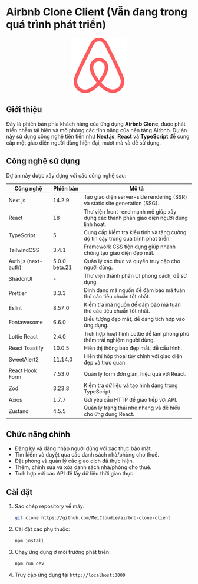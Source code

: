 # Airbnb Clone Client (Vẫn đang trong quá trình phát triển)

<p align="center">
  <img src="public/logo/favicon.ico" alt="Logo" width="150" height="150">
</p>

## Giới thiệu

Đây là phiên bản phía khách hàng của ứng dụng **Airbnb Clone**, được phát triển nhằm tái hiện và mô phỏng các tính năng của nền tảng Airbnb. Dự án này sử dụng công nghệ tiên tiến như **Next.js**, **React** và **TypeScript** để cung cấp một giao diện người dùng hiện đại, mượt mà và dễ sử dụng.

## Công nghệ sử dụng

Dự án này được xây dựng với các công nghệ sau:

| Công nghệ           | Phiên bản     | Mô tả                                                                                   |
| ------------------- | ------------- | --------------------------------------------------------------------------------------- |
| Next.js             | 14.2.9        | Tạo giao diện server-side rendering (SSR) và static site generation (SSG).              |
| React               | 18            | Thư viện front-end mạnh mẽ giúp xây dựng các thành phần giao diện người dùng linh hoạt. |
| TypeScript          | 5             | Cung cấp kiểm tra kiểu tĩnh và tăng cường độ tin cậy trong quá trình phát triển.        |
| TailwindCSS         | 3.4.1         | Framework CSS tiện dụng giúp nhanh chóng tạo giao diện đẹp mắt.                         |
| Auth.js (next-auth) | 5.0.0-beta.21 | Quản lý xác thực và quyền truy cập cho người dùng.                                      |
| ShadcnUI            | -             | Thư viện thành phần UI phong cách, dễ sử dụng.                                          |
| Prettier            | 3.3.3         | Định dạng mã nguồn để đảm bảo mã tuân thủ các tiêu chuẩn tốt nhất.                      |
| Eslint              | 8.57.0        | Kiểm tra mã nguồn để đảm bảo mã tuân thủ các tiêu chuẩn tốt nhất.                       |
| Fontawesome         | 6.6.0         | Biểu tượng đẹp mắt, dễ dàng tích hợp vào ứng dụng.                                      |
| Lottie React        | 2.4.0         | Tích hợp hoạt hình Lottie để làm phong phú thêm trải nghiệm người dùng.                 |
| React Toastify      | 10.0.5        | Hiển thị thông báo đẹp mắt, dễ cấu hình.                                                |
| SweetAlert2         | 11.14.0       | Hiển thị hộp thoại tùy chỉnh với giao diện đẹp và trực quan.                            |
| React Hook Form     | 7.53.0        | Quản lý form đơn giản, hiệu quả với React.                                              |
| Zod                 | 3.23.8        | Kiểm tra dữ liệu và tạo hình dạng trong TypeScript.                                     |
| Axios               | 1.7.7         | Gửi yêu cầu HTTP để giao tiếp với API.                                                  |
| Zustand             | 4.5.5         | Quản lý trạng thái nhẹ nhàng và dễ hiểu cho ứng dụng React.                             |

## Chức năng chính

- Đăng ký và đăng nhập người dùng với xác thực bảo mật.
- Tìm kiếm và duyệt qua các danh sách nhà/phòng cho thuê.
- Đặt phòng và quản lý các giao dịch đã thực hiện.
- Thêm, chỉnh sửa và xóa danh sách nhà/phòng cho thuê.
- Tích hợp với các API để lấy dữ liệu thời gian thực.

## Cài đặt

1.  Sao chép repository về máy:

    ```sh
    git clone https://github.com/MeiCloudie/airbnb-clone-client
    ```

2.  Cài đặt các phụ thuộc:

    ```sh
    npm install
    ```

3.  Chạy ứng dụng ở môi trường phát triển:

    ```sh
    npm run dev
    ```

4.  Truy cập ứng dụng tại `http://localhost:3000`
